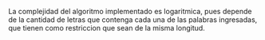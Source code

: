 La complejidad del algoritmo implementado es logaritmica, pues depende de la cantidad de letras que contenga cada una de las palabras ingresadas, que tienen como restriccion que sean de la misma longitud.